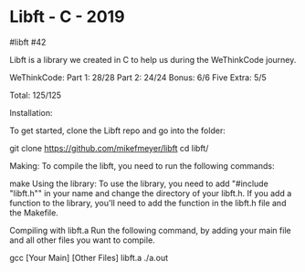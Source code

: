 # Libft - C - 2019
#libft #42

Libft is a library we created in C to help us during the WeThinkCode journey.

WeThinkCode:
Part 1: 28/28
Part 2: 24/24
Bonus: 6/6
Five Extra: 5/5

Total: 125/125

Installation:

To get started, clone the Libft repo and go into the folder:

git clone https://github.com/mikefmeyer/libft
cd libft/

Making:
To compile the libft, you need to run the following commands:

make
Using the library:
To use the library, you need to add "#include "libft.h"" in your name and change the directory of your libft.h. If you add a function to the library, you'll need to add the function in the libft.h file and the Makefile.

Compiling with libft.a
Run the following command, by adding your main file and all other files you want to compile.

gcc [Your Main] [Other Files] libft.a
./a.out
